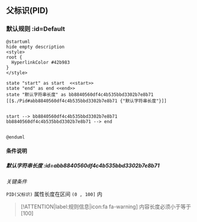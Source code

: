 ## 父标识(PID) <!-- {docsify-ignore-all} -->

   

### 默认规则 :id=Default

```plantuml
@startuml
hide empty description
<style>
root {
  HyperlinkColor #42b983
}
</style>

state "start" as start  <<start>>
state "end" as end <<end>>
state "默认字符串长度" as bb8840560df4c4b535bbd3302b7e8b71 [[$./Pid#abb8840560df4c4b535bbd3302b7e8b71 {"默认字符串长度"}]]


start --> bb8840560df4c4b535bbd3302b7e8b71 
bb8840560df4c4b535bbd3302b7e8b71 --> end 


@enduml
```

#### 条件说明

##### 默认字符串长度 :id=abb8840560df4c4b535bbd3302b7e8b71


*关键条件*


`PID(父标识)` 属性长度在区间 `(0 , 100]` 内

> [!ATTENTION|label:规则信息|icon:fa fa-warning]
> 内容长度必须小于等于[100]







